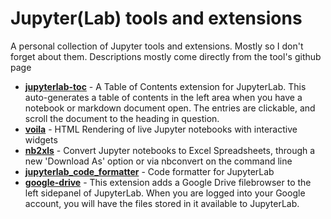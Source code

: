 # Jupyter(Lab) tools and extensions
A personal collection of Jupyter tools and extensions. Mostly so I don't forget about them. Descriptions mostly come directly from the tool's github page

- [**jupyterlab-toc**](https://github.com/jupyterlab/jupyterlab-toc) - A Table of Contents extension for JupyterLab. This auto-generates a table of contents in the left area when you have a notebook or markdown document open. The entries are clickable, and scroll the document to the heading in question.
- [**voila**](https://github.com/QuantStack/voila) - HTML Rendering of live Jupyter notebooks with interactive widgets
- [**nb2xls**](https://github.com/ideonate/nb2xls) - Convert Jupyter notebooks to Excel Spreadsheets, through a new 'Download As' option or via nbconvert on the command line
- [**jupyterlab_code_formatter**](https://github.com/ryantam626/jupyterlab_code_formatter) - Code formatter for JupyterLab
- [**google-drive**](https://github.com/jupyterlab/jupyterlab-google-drive) - This extension adds a Google Drive filebrowser to the left sidepanel of JupyterLab. When you are logged into your Google account, you will have the files stored in it available to JupyterLab.
